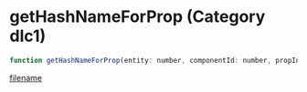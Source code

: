 # getHashNameForProp (Category dlc1)

```js
function getHashNameForProp(entity: number, componentId: number, propIndex: number, propTextureIndex: number): number
```

[filename](getHashNameForProp_m.md ':include')